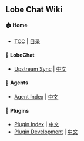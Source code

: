## Lobe Chat Wiki

#### 🏠 Home

- [TOC](Home) | [目录](Home)

#### 🤯 LobeChat

- [Upstream Sync](Upstream-Sync.en-US) | [中文](Upstream-Sync.zh-CN)

#### 🤖 Agents

- [Agent Index][agent-index] | [中文][agent-index-cn]

#### 🧩 Plugins

- [Plugin Index][plugin-index] | [中文][plugin-index-cn]
- [Plugin Development](Plugin-Development.en-US) | [中文](Plugin-Development.zh-CN)

<!-- LINK GROUP -->

[agent-index]: https://github.com/lobehub/lobe-chat-agents
[agent-index-cn]: https://github.com/lobehub/lobe-chat-agents/blob/main/README.zh-CN.md
[plugin-index]: https://github.com/lobehub/lobe-chat-plugins
[plugin-index-cn]: https://github.com/lobehub/lobe-chat-plugins/blob/main/README.zh-CN.md
